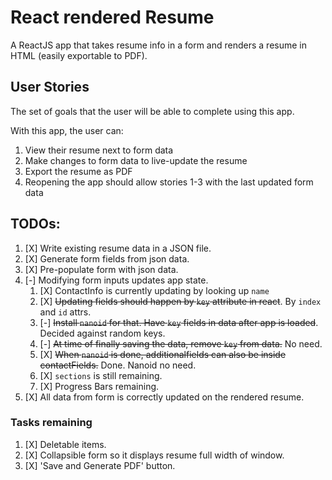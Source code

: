 # React rendered Resume

A ReactJS app that takes resume info in a form and renders a resume in HTML (easily exportable to PDF).

## User Stories

The set of goals that the user will be able to complete using this app.

With this app, the user can:

1. View their resume next to form data
2. Make changes to form data to live-update the resume
3. Export the resume as PDF
4. Reopening the app should allow stories 1-3 with the last updated form data

## TODOs:

1. [X] Write existing resume data in a JSON file.
2. [X] Generate form fields from json data.
3. [X] Pre-populate form with json data.
4. [-] Modifying form inputs updates app state.
	1. [X] ContactInfo is currently updating by looking up `name`
	2. [X] ~~Updating fields should happen by `key` attribute in react~~. By `index` and `id` attrs.
	3. [-] ~~Install `nanoid` for that. Have `key` fields in data after app is loaded~~. Decided against random keys.
	4. [-] ~~At time of finally saving the data, remove `key` from data.~~ No need.
	5. [X] ~~When `nanoid` is done, additionalfields can also be inside contactFields.~~ Done. Nanoid no need.
	6. [X] `sections` is still remaining.
	7. [X] Progress Bars remaining.
5. [X] All data from form is correctly updated on the rendered resume.

### Tasks remaining

1. [X] Deletable items.
2. [X] Collapsible form so it displays resume full width of window.
3. [X] 'Save and Generate PDF' button.
